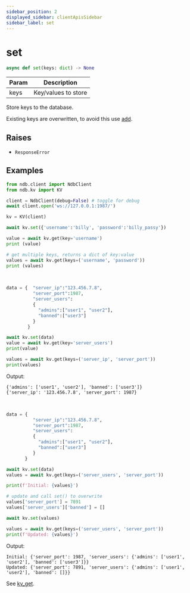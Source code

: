 ```yaml
---
sidebar_position: 2
displayed_sidebar: clientApisSidebar
sidebar_label: set
---
```


# set


```py
async def set(keys: dict) -> None
```

|Param|Description|
|--|--|
|keys|Key/values to store|


Store keys to the database.

Existing keys are overwritten, to avoid this use [add](./Add).


## Raises
- `ResponseError`


## Examples

```py title='Connect and Create API'
from ndb.client import NdbClient
from ndb.kv import KV

client = NdbClient(debug=False) # toggle for debug
await client.open('ws://127.0.0.1:1987/')

kv = KV(client)
```


```py title='Set scalar'
await kv.set({'username':'billy', 'password':'billy_passy'})

value = await kv.get(key='username')
print (value)

# get multiple keys, returns a dict of key:value
values = await kv.get(keys=('username', 'password'))
print (values)
```

<br/>

```py title='Set object'
data = {  "server_ip":"123.456.7.8",
          "server_port":1987,
          "server_users":
          {
            "admins":["user1", "user2"],
            "banned":["user3"]
          }
        }

await kv.set(data)
value = await kv.get(key='server_users')
print(value)

values = await kv.get(keys=('server_ip', 'server_port'))
print(values)
```

Output:
```
{'admins': ['user1', 'user2'], 'banned': ['user3']}
{'server_ip': '123.456.7.8', 'server_port': 1987}
```

<br/>

```py title='Overwrite'
data = {
          "server_ip":"123.456.7.8",
          "server_port":1987,
          "server_users":
          {
            "admins":["user1", "user2"],
            "banned":["user3"]
          }
       }

await kv.set(data)
values = await kv.get(keys=('server_users', 'server_port'))

print(f'Initial: {values}')

# update and call set() to overwrite
values['server_port'] = 7891
values['server_users']['banned'] = []

await kv.set(values)

values = await kv.get(keys=('server_users', 'server_port'))
print(f'Updated: {values}')
```

Output:
```
Initial: {'server_port': 1987, 'server_users': {'admins': ['user1', 'user2'], 'banned': ['user3']}}
Updated: {'server_port': 7891, 'server_users': {'admins': ['user1', 'user2'], 'banned': []}}
```


See [kv_get](./Get).


